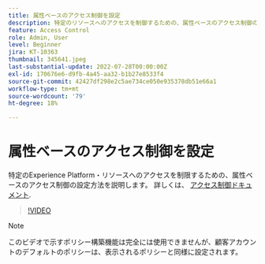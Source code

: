 ```yaml
---
title: 属性ベースのアクセス制御を設定
description: 特定のリソースへのアクセスを制御するための、属性ベースのアクセス制御のExperience Platform方法を説明します。
feature: Access Control
role: Admin, User
level: Beginner
jira: KT-10363
thumbnail: 345641.jpeg
last-substantial-update: 2022-07-28T00:00:00Z
exl-id: 170676e6-d9fb-4a45-aa32-b1b27e8533f4
source-git-commit: 42427df298e2c5ae734ce050e935378db51e66a1
workflow-type: tm+mt
source-wordcount: '79'
ht-degree: 18%

---
```


# 属性ベースのアクセス制御を設定

特定のExperience Platform・リソースへのアクセスを制限するための、属性ベースのアクセス制御の設定方法を説明します。 詳しくは、 [アクセス制御ドキュメント](https://experienceleague.adobe.com/docs/experience-platform/access-control/abac/overview.html?lang=ja).

>[!VIDEO](https://video.tv.adobe.com/v/345641?quality=12&learn=on)

>[!NOTE]
>
> このビデオで示すポリシー構築機能は完全には使用できませんが、顧客アカウントのデフォルトのポリシーは、表示されるポリシーと同様に設定されます。

